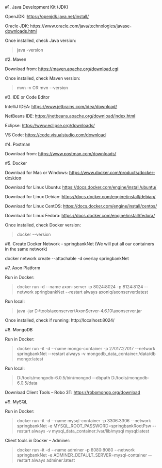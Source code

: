 #1. Java Development Kit (JDK)

OpenJDK:
https://openjdk.java.net/install/

Oracle JDK:
https://www.oracle.com/java/technologies/javase-downloads.html

Once installed, check Java version:
> java -version

#2. Maven

Download from:
https://maven.apache.org/download.cgi

Once installed, check Maven version:
> mvn -v OR mvn --version

#3. IDE or Code Editor

IntelliJ IDEA:
https://www.jetbrains.com/idea/download/

NetBeans IDE:
https://netbeans.apache.org/download/index.html

Eclipse:
https://www.eclipse.org/downloads/

VS Code:
https://code.visualstudio.com/download

#4. Postman

Download from:
https://www.postman.com/downloads/

#5. Docker

Download for Mac or Windows:
https://www.docker.com/products/docker-desktop

Download for Linux Ubuntu:
https://docs.docker.com/engine/install/ubuntu/

Download for Linux Debian:
https://docs.docker.com/engine/install/debian/

Download for Linux CentOS:
https://docs.docker.com/engine/install/centos/

Download for Linux Fedora:
https://docs.docker.com/engine/install/fedora/

Once installed, check Docker version:
> docker --version

#6. Create Docker Network - springbankNet (We will put all our containers in the same network)

docker network create --attachable -d overlay springbankNet

#7. Axon Platform

Run in Docker:
> docker run -d --name axon-server -p 8024:8024 -p 8124:8124 --network springbankNet --restart always axoniq/axonserver:latest

Run local:
> java -jar  D:\tools\axonserver\AxonServer-4.6.10\axonserver.jar

Once installed, check if running:
http://localhost:8024/

#8. MongoDB

Run in Docker:
> docker run -it -d --name mongo-container -p 27017:27017 --network springbankNet --restart always -v mongodb_data_container:/data/db mongo:latest

Run local: 
> D:/tools/mongodb-6.0.5/bin/mongod --dbpath D:/tools/mongodb-6.0.5/data

Download Client Tools – Robo 3T:
https://robomongo.org/download

#9. MySQL

Run in Docker:
> docker run -it -d --name mysql-container -p 3306:3306 --network springbankNet -e MYSQL_ROOT_PASSWORD=springbankRootPsw --restart always -v mysql_data_container:/var/lib/mysql mysql:latest

Client tools in Docker – Adminer:
> docker run -it -d --name adminer -p 8080:8080 --network springbankNet -e ADMINER_DEFAULT_SERVER=mysql-container --restart always adminer:latest